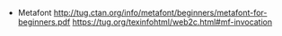 
 * Metafont http://tug.ctan.org/info/metafont/beginners/metafont-for-beginners.pdf
    https://tug.org/texinfohtml/web2c.html#mf-invocation


